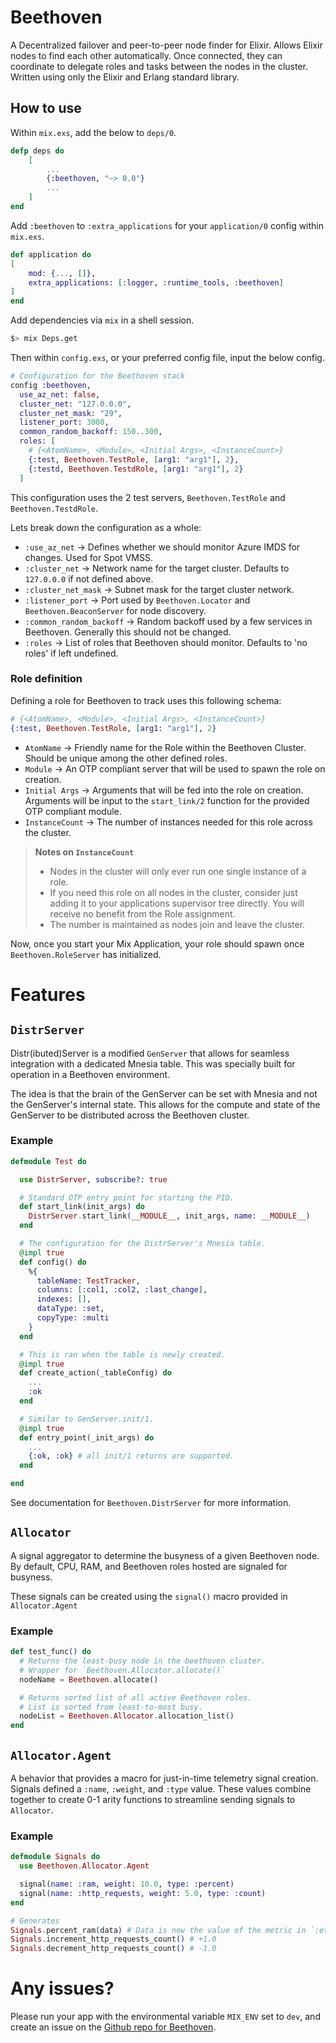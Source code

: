 # Beethoven

A Decentralized failover and peer-to-peer node finder for Elixir. Allows Elixir nodes to find each other automatically. Once connected, they can coordinate to delegate roles and tasks between the nodes in the cluster. Written using only the Elixir and Erlang standard library.

## How to use

Within `mix.exs`, add the below to `deps/0`.

```elixir
defp deps do
    [
        ...
        {:beethoven, "~> 0.0"}
        ...
    ]
end
```

Add `:beethoven` to `:extra_applications` for your `application/0` config within `mix.exs`.


```elixir
def application do
[
    mod: {..., []},
    extra_applications: [:logger, :runtime_tools, :beethoven]
]
end
```

Add dependencies via `mix` in a shell session.

```bash
$> mix Deps.get
```

Then within `config.exs`, or your preferred config file, input the below config.

```elixir
# Configuration for the Beethoven stack
config :beethoven,
  use_az_net: false,
  cluster_net: "127.0.0.0",
  cluster_net_mask: "29",
  listener_port: 3000,
  common_random_backoff: 150..300,
  roles: [
    # {<AtomName>, <Module>, <Initial Args>, <InstanceCount>}
    {:test, Beethoven.TestRole, [arg1: "arg1"], 2},
    {:testd, Beethoven.TestdRole, [arg1: "arg1"], 2}
  ]
```

This configuration uses the 2 test servers, `Beethoven.TestRole` and `Beethoven.TestdRole`.

Lets break down the configuration as a whole:

- `:use_az_net` -> Defines whether we should monitor Azure IMDS for changes. Used for Spot VMSS.
- `:cluster_net` -> Network name for the target cluster. Defaults to `127.0.0.0` if not defined above.
- `:cluster_net_mask` -> Subnet mask for the target cluster network.
- `:listener_port` -> Port used by `Beethoven.Locator` and `Beethoven.BeaconServer` for node discovery.
- `:common_random_backoff` -> Random backoff used by a few services in Beethoven. Generally this should not be changed.
- `:roles` -> List of roles that Beethoven should monitor. Defaults to 'no roles' if left undefined.

### Role definition

Defining a role for Beethoven to track uses this following schema:

```elixir
# {<AtomName>, <Module>, <Initial Args>, <InstanceCount>}
{:test, Beethoven.TestRole, [arg1: "arg1"], 2}
```

- `AtomName` -> Friendly name for the Role within the Beethoven Cluster. Should be unique among the other defined roles.
- `Module` -> An OTP compliant server that will be used to spawn the role on creation.
- `Initial Args` -> Arguments that will be fed into the role on creation. Arguments will be input to the `start_link/2` function for the provided OTP compliant module.
- `InstanceCount` -> The number of instances needed for this role across the cluster.

> **Notes on `InstanceCount`**
>
> - Nodes in the cluster will only ever run one single instance of a role.
> - If you need this role on all nodes in the cluster, consider just adding it to your applications supervisor tree directly. You will receive no benefit from the Role assignment.
> - The number is maintained as nodes join and leave the cluster.

Now, once you start your Mix Application, your role should spawn once `Beethoven.RoleServer` has initialized.

# Features

## `DistrServer`

Distr(ibuted)Server is a modified `GenServer` that allows for seamless integration with a dedicated Mnesia table.
This was specially built for operation in a Beethoven environment.

The idea is that the brain of the GenServer can be set with Mnesia and not the GenServer's internal state.
This allows for the compute and state of the GenServer to be distributed across the Beethoven cluster.

### Example

```elixir
defmodule Test do

  use DistrServer, subscribe?: true

  # Standard OTP entry point for starting the PID.
  def start_link(init_args) do
    DistrServer.start_link(__MODULE__, init_args, name: __MODULE__)
  end

  # The configuration for the DistrServer's Mnesia table.
  @impl true
  def config() do
    %{
      tableName: TestTracker,
      columns: [:col1, :col2, :last_change],
      indexes: [],
      dataType: :set,
      copyType: :multi
    }
  end

  # This is ran when the table is newly created.
  @impl true
  def create_action(_tableConfig) do
    ...
    :ok
  end

  # Similar to GenServer.init/1.
  @impl true
  def entry_point(_init_args) do
    ...
    {:ok, :ok} # all init/1 returns are supported.
  end

end
```

See documentation for `Beethoven.DistrServer` for more information.


## `Allocator`

A signal aggregator to determine the busyness of a given Beethoven node. By default, CPU, RAM, and Beethoven roles hosted are signaled for busyness.

These signals can be created using the `signal()` macro provided in `Allocator.Agent`

### Example

```elixir
def test_func() do
  # Returns the least-busy node in the beethoven cluster.
  # Wrapper for `Beethoven.Allocator.allocate()`
  nodeName = Beethoven.allocate()

  # Returns sorted list of all active Beethoven roles.
  # List is sorted from least-to-most busy.
  nodeList = Beethoven.Allocator.allocation_list()
end
```


## `Allocator.Agent`

A behavior that provides a macro for just-in-time telemetry signal creation. Signals defined a `:name`, `:weight`, and `:type` value. These values combine together to create 0-1 arity functions to streamline sending signals to `Allocator`.

### Example

```elixir
defmodule Signals do
  use Beethoven.Allocator.Agent

  signal(name: :ram, weight: 10.0, type: :percent)
  signal(name: :http_requests, weight: 5.0, type: :count)
end

# Generates
Signals.percent_ram(data) # Data is now the value of the metric in `:ets`
Signals.increment_http_requests_count() # +1.0
Signals.decrement_http_requests_count() # -1.0
```


# Any issues?
Please run your app with the environmental variable `MIX_ENV` set to `dev`, and create an issue on the [Github repo for Beethoven](https://github.com/jimurrito/beethoven).

